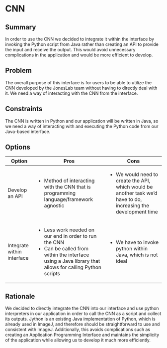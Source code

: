 
# CNN

## Summary

In order to use the CNN we decided to integrate it within the interface by invoking the Python script from Java rather than creating an API to provide the input and receive the output. This would avoid unnecessary complications in the application and would be more efficient to develop.

## Problem

The overall purpose of this interface is for users to be able to utilize the CNN developed by the JonesLab team without having to directly deal with it. We need a way of interacting with the CNN from the interface.

## Constraints

The CNN is written in Python and our application will be written in Java, so we need a way of interacting with and executing the Python code from our Java-based interface.

## Options

Option | Pros | Cons 
--- | --- | --- 
Develop an API | <ul><li>Method of interacting with the CNN that is programming language/framework agnostic</li></ul> | <ul><li>We would need to create the API, which would be another task we’d have to do, increasing the development time</li></ul>
Integrate within interface | <ul><li>Less work needed on our end in order to run the CNN</li><li>Can be called from within the interface using a Java library that allows for calling Python scripts</li></ul> | <ul><li>We have to invoke python within Java, which is not ideal</li></ul>

## Rationale

We decided to directly integrate the CNN into our interface and use python interpreters in our application in order to call the CNN as a script and collect its outputs. Jython is an existing Java implementation of Python, which is already used in ImageJ, and therefore should be straightforward to use and consistent with ImageJ. Additionally, this avoids complications such as creating an Application Programming Interface and maintains the simplicity of the application while allowing us to develop it much more efficiently.
